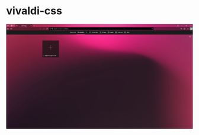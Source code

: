 # vivaldi-css

<img src="https://raw.githubusercontent.com/lebenoa/vivaldi-css/master/preview.png">
